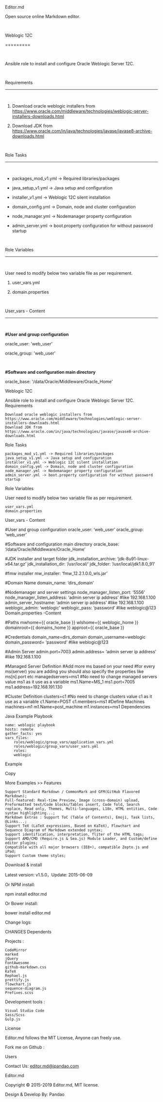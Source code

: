 
Editor.md

Open source online Markdown editor.

​

Weblogic 12C

=========

​

Ansible role to install and configure Oracle Weblogic Server 12C.

​

Requirements

------------

​

1. Download oracle weblogic installers from https://www.oracle.com/middleware/technologies/weblogic-server-installers-downloads.html

2. Download JDK from https://www.oracle.com/in/java/technologies/javase/javase8-archive-downloads.html

​

Role Tasks

--------------

​

- packages_mod_v1.yml -> Required libraries/packages

- java_setup_v1.yml   -> Java setup and configuration 

- installer_v1.yml    -> Weblogic 12C silent installation

- domain_config.yml   -> Domain, node and cluster configuration 

- node_manager.yml    -> Nodemanager property configuration

- admin_server.yml    -> boot.property configuration for without password startup

​

Role Variables

--------------

​

User need to modify below two variable file as per requirement.

1. user_vars.yml

2. domain.properties

​

User_vars - Content

-------------------

​

**#User and group configuration**

oracle_user: 'web_user'

oracle_group: 'web_user'

​

**#Software and configuration main directory**

oracle_base: '/data/Oracle/Middleware/Oracle_Home'

Weblogic 12C

Ansible role to install and configure Oracle Weblogic Server 12C.
Requirements

    Download oracle weblogic installers from https://www.oracle.com/middleware/technologies/weblogic-server-installers-downloads.html
    Download JDK from https://www.oracle.com/in/java/technologies/javase/javase8-archive-downloads.html

Role Tasks

    packages_mod_v1.yml -> Required libraries/packages
    java_setup_v1.yml -> Java setup and configuration
    installer_v1.yml -> Weblogic 12C silent installation
    domain_config.yml -> Domain, node and cluster configuration
    node_manager.yml -> Nodemanager property configuration
    admin_server.yml -> boot.property configuration for without password startup

Role Variables

User need to modify below two variable file as per requirement.

    user_vars.yml
    domain.properties

User_vars - Content

#User and group configuration
oracle_user: ‘web_user’
oracle_group: ‘web_user’

#Software and configuration main directory
oracle_base: ‘/data/Oracle/Middleware/Oracle_Home’

#JDK installer and target folder
jdk_installation_archive: ‘jdk-8u91-linux-x64.tar.gz’
jdk_installation_dir: ‘/usr/local/‘
jdk_folder: ‘/usr/local/jdk1.8.0_91’

#fmw installer
mw_installer: ‘fmw_12.2.1.0.0_wls.jar’

#Domain Name
domain_name: ‘dirs_domain’

#Nodemanager and server settings
node_manager_listen_port: ‘5556’
node_manager_listen_address: ‘admin server ip address’ #like 192.168.1.100
admin_server_hostname: ‘admin server ip address’ #like 192.168.1.100
weblogic_admin: ‘weblogic’
weblogic_pass: ‘password’ #like weblogic@123
Domain.properties -Content

#Paths
mwhome={{ oracle_base }}
wlshome={{ weblogic_home }}
domainroot={{ domains_home }}
approot={{ oracle_base }}

#Credentials
domain_name=dirs_domain
domain_username=weblogic
domain_password= ‘password’ #like weblogic@123

#Admin Server
admin.port=7003
admin.address= ‘admin server ip address’ #like 192.168.1.100

#Managed Server Definition
#Add more ms based on your need
#for every ms(server) you are adding you should also specify the properties like ms[n].port etc
managedservers=ms1
#No need to change managed servers value ms1 as it use as a variable
ms1.Name=MS_1
ms1.port=7005
ms1.address=192.168.191.130

#Cluster Definition
clusters=c1
#No need to change clusters value c1 as it use as a variable
c1.Name=POST
c1.members=ms1
#Define Machines
machines=m1
m1.Name=post_machine
m1.instances=ms1
Dependencies

Java
Example Playbook

    name: weblogic playbook
    hosts: remote
    gather_facts: yes
    vars_files:
        roles/weblogic/group_vars/application_vars.yml
        roles/weblogic/group_vars/user_vars.yml
        roles:
        weblogic

Example

<link rel="stylesheet" href="editormd/css/editormd.css" />
<div id="test-editor">
    <textarea style="display:none;">### Editor.md

**Editor.md**: The open source embeddable online markdown editor, based on CodeMirror & jQuery & Marked.
    </textarea>
</div>
<script src="https://cdnjs.cloudflare.com/ajax/libs/jquery/1.11.3/jquery.min.js"></script>
<script src="editormd/editormd.min.js"></script>
<script type="text/javascript">
    $(function() {
        var editor = editormd("test-editor", {
            // width  : "100%",
            // height : "100%",
            path   : "editormd/lib/"
        });
    });
</script>

Copy

More Examples >>
Features

    Support Standard Markdown / CommonMark and GFM(GitHub Flavored Markdown);
    Full-featured: Real-time Preview, Image (cross-domain) upload, Preformatted text/Code blocks/Tables insert, Code fold, Search replace, Read only, Themes, Multi-languages, L18n, HTML entities, Code syntax highlighting...;
    Markdown Extras : Support ToC (Table of Contents), Emoji, Task lists, @Links...;
    Support TeX (LaTeX expressions, Based on KaTeX), Flowchart and Sequence Diagram of Markdown extended syntax;
    Support identification, interpretation, fliter of the HTML tags;
    Support AMD/CMD (Require.js & Sea.js) Module Loader, and Custom/define editor plugins;
    Compatible with all major browsers (IE8+), compatible Zepto.js and iPad;
    Support Custom theme styles;

Download & install

Latest version: v1.5.0，Update: 2015-06-09



Or NPM install:

npm install editor.md

Or Bower install:

bower install editor.md


Change logs:

CHANGES
Dependents

Projects :

    CodeMirror
    marked
    jQuery
    FontAwesome
    github-markdown.css
    KaTeX
    Rephael.js
    prettify.js
    flowchart.js
    sequence-diagram.js
    Prefixes.scss


Development tools :

    Visual Studio Code
    Sass/Scss
    Gulp.js

License

Editor.md follows the MIT License, Anyone can freely use.

Fork me on Github :

Users


Contact Us: editor.md@ipandao.com

Editor.md

Copyright © 2015-2019 Editor.md, MIT license.

Design & Develop By: Pandao   
